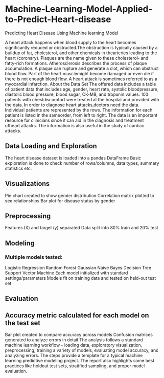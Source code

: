 # Machine-Learning-Model-Applied-to-Predict-Heart-disease

Predicting Heart Disease Using Machine learning Model

A heart attack happens when blood supply to the heart becomes significantly reduced or obstructed.The obstruction is typically caused by a buildup of fat, cholesterol, and other chemicals in thearteries leading to the heart (coronary). Plaques are the name given to these cholesterol- and fatty-rich formations. Atherosclerosis describes the process of plaque accumulation.
A plaque can rupture and generate a clot, which can obstruct blood flow. Part of the heart musclemight become damaged or even die if there is not enough blood flow.
A heart attack is sometimes referred to as a myocardial infarction.
About the Data Set
The offered data includes a table of patient data that includes age, gender, heart rate, systolic bloodpressure, diastolic blood pressure, blood sugar, CK-MB, and troponin values. 100 patients with chestdiscomfort were treated at the hospital and provided with the data. In order to diagnose heart attacks,doctors need the data.
Individual patients are represented by the rows. The information for each patient is listed in the sameorder, from left to right.
The data is an important resource for clinicians since it can aid in the diagnosis and treatment ofheart attacks. The information is also useful in the study of cardiac attacks.

## Data Loading and Exploration

The heart disease dataset is loaded into a pandas DataFrame
Basic exploration is done to check number of rows/columns, data types, summary statistics etc.

## Visualizations

Pie chart created to show gender distribution
Correlation matrix plotted to see relationships
Bar plot for disease status by gender

## Preprocessing

Features (X) and target (y) separated
Data split into 80% train and 20% test

## Modeling

### Multiple models tested:
Logistic Regression
Random Forest
Gaussian Naive Bayes
Decision Tree
Support Vector Machine
Each model initialized with standard settings/parameters
Models fit on training data and tested on held-out test set

## Evaluation

## Accuracy metric calculated for each model on the test set
Bar plot created to compare accuracy across models
Confusion matrices generated to analyze errors in detail
The analysis follows a standard machine learning workflow - loading data, exploratory visualization, preprocessing, training a variety of models, evaluating model accuracy, and analyzing errors. The steps provide a template for a typical machine learning predictive modeling project. The report also highlights some best practices like holdout test sets, stratified sampling, and proper model evaluation.
